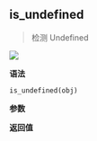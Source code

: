 ## is_undefined

> 检测 Undefined

![](https://img.shields.io/badge/-Object-blue)

**语法**

`is_undefined(obj)`

**参数**

**返回值**
